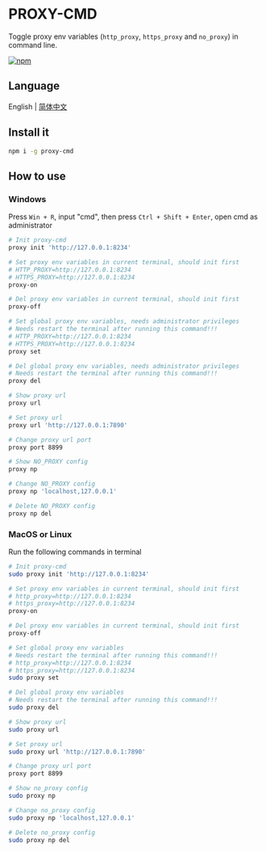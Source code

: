 # PROXY-CMD

Toggle proxy env variables (`http_proxy`, `https_proxy` and `no_proxy`) in command line.

[![npm](https://img.shields.io/npm/v/proxy-cmd.svg)](https://www.npmjs.com/package/proxy-cmd)

## Language

English | [简体中文](./README_zh-CN.md)

## Install it

```bash
npm i -g proxy-cmd
```

## How to use

### Windows

Press `Win + R`, input "cmd", then press `Ctrl + Shift + Enter`, open cmd as administrator

```bash
# Init proxy-cmd
proxy init 'http://127.0.0.1:8234'

# Set proxy env variables in current terminal, should init first
# HTTP_PROXY=http://127.0.0.1:8234
# HTTPS_PROXY=http://127.0.0.1:8234
proxy-on

# Del proxy env variables in current terminal, should init first
proxy-off

# Set global proxy env variables, needs administrator privileges
# Needs restart the terminal after running this command!!!
# HTTP_PROXY=http://127.0.0.1:8234
# HTTPS_PROXY=http://127.0.0.1:8234
proxy set

# Del global proxy env variables, needs administrator privileges
# Needs restart the terminal after running this command!!!
proxy del

# Show proxy url
proxy url

# Set proxy url
proxy url 'http://127.0.0.1:7890'

# Change proxy url port
proxy port 8899

# Show NO_PROXY config
proxy np

# Change NO_PROXY config
proxy np 'localhost,127.0.0.1'

# Delete NO_PROXY config
proxy np del
```

### MacOS or Linux

Run the following commands in terminal

```bash
# Init proxy-cmd
sudo proxy init 'http://127.0.0.1:8234'

# Set proxy env variables in current terminal, should init first
# http_proxy=http://127.0.0.1:8234
# https_proxy=http://127.0.0.1:8234
proxy-on

# Del proxy env variables in current terminal, should init first
proxy-off

# Set global proxy env variables
# Needs restart the terminal after running this command!!!
# http_proxy=http://127.0.0.1:8234
# https_proxy=http://127.0.0.1:8234
sudo proxy set

# Del global proxy env variables
# Needs restart the terminal after running this command!!!
sudo proxy del

# Show proxy url
sudo proxy url

# Set proxy url
sudo proxy url 'http://127.0.0.1:7890'

# Change proxy url port
proxy port 8899

# Show no_proxy config
sudo proxy np

# Change no_proxy config
sudo proxy np 'localhost,127.0.0.1'

# Delete no_proxy config
sudo proxy np del
```
